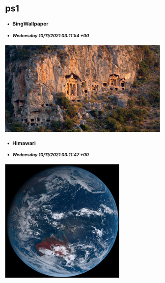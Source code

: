 # ps1

- ### BingWallpaper
- ##### Wednesday 10/11/2021 03:11:54 +00
<img src="BingWallpaper/latest.jpg" width="700" height="auto" title="👉  BingWallpaper  👈">


- ### Himawari 
- ##### Wednesday 10/11/2021 03:11:47 +00
<img src="Himawari/latest.jpg" width="auto" height="371" title="👉  Himawari  👈">






